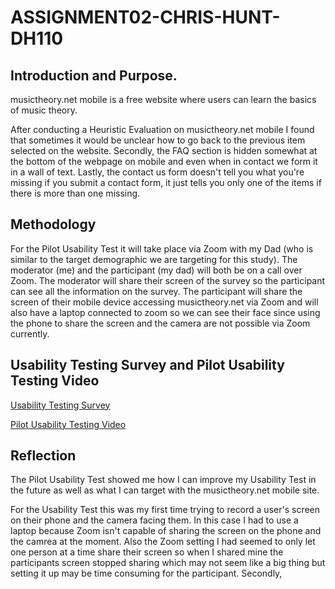 # ASSIGNMENT02-CHRIS-HUNT-DH110

## Introduction and Purpose.

musictheory.net mobile is a free website where users can learn the basics of music theory.

After conducting a Heuristic Evaluation on musictheory.net mobile I found that sometimes it would be unclear how to go back to the previous item selected on the website. Secondly, the FAQ section is hidden somewhat at the bottom of the webpage on mobile and even when in contact we form it in a wall of text. Lastly, the contact us form doesn't tell you what you're missing if you submit a contact form, it just tells you only one of the items if there is more than one missing.

## Methodology

For the Pilot Usability Test it will take place via Zoom with my Dad (who is similar to the target demographic we are targeting for this study). The moderator (me) and the participant (my dad) will both be on a call over Zoom. The moderator will share their screen of the survey so the participant can see all the information on the survey. The participant will share the screen of their mobile device accessing musictheory.net via Zoom and will also have a laptop connected to zoom so we can see their face since using the phone to share the screen and the camera are not possible via Zoom currently.

## Usability Testing Survey and Pilot Usability Testing Video

[Usability Testing Survey](https://forms.gle/daj8mDEPoWLZLFEV7)

[Pilot Usability Testing Video](https://youtu.be/PKlnKv88lO8)

## Reflection

The Pilot Usability Test showed me how I can improve my Usability Test in the future as well as what I can target with the musictheory.net mobile site.

For the Usability Test this was my first time trying to record a user's screen on their phone and the camera facing them. In this case I had to use a laptop because Zoom isn't capable of sharing the screen on the phone and the camrea at the moment. Also the Zoom setting I had seemed to only let one person at a time share their screen so when I shared mine the participants screen stopped sharing which may not seem like a big thing but setting it up may be time consuming for the participant. Secondly,
